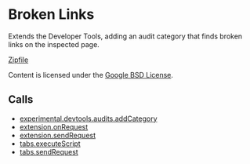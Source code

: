 
Broken Links
=======

Extends the Developer Tools, adding an audit category that finds broken links on the inspected page.

[Zipfile](http://developer.chrome.com/extensions/examples/api/devtools/audits/broken-links.zip)

Content is licensed under the [Google BSD License](http://code.google.com/google_bsd_license.html).

Calls
-----

* [experimental.devtools.audits.addCategory](http://developer.chrome.com/extensions/experimental.devtools.audits.html#method-addCategory)
* [extension.onRequest](http://developer.chrome.com/extensions/extension.html#event-onRequest)
* [extension.sendRequest](http://developer.chrome.com/extensions/extension.html#method-sendRequest)
* [tabs.executeScript](http://developer.chrome.com/extensions/tabs.html#method-executeScript)
* [tabs.sendRequest](http://developer.chrome.com/extensions/tabs.html#method-sendRequest)